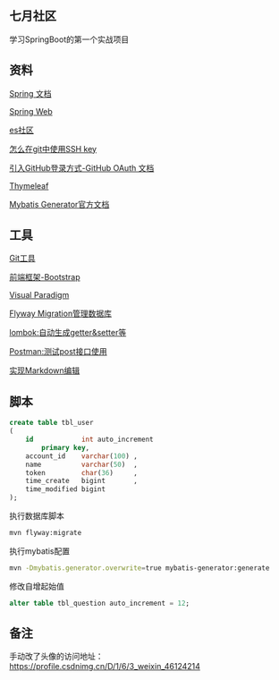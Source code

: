 ## 七月社区
学习SpringBoot的第一个实战项目

## 资料
[Spring 文档](https://spring.io/guides)

[Spring Web](https://spring.io/guides/gs/serving-web-content/)

[es社区](https://elasticsearch.cn/explore)

[怎么在git中使用SSH key](https://blog.csdn.net/weixin_42105893/article/details/104189330)

[引入GitHub登录方式-GitHub OAuth 文档](https://developer.github.com/apps/building-oauth-apps/creating-an-oauth-app/)

[Thymeleaf](https://www.thymeleaf.org/doc/tutprials/3.0/usingthymeleaf.html#setting-attribute-values)

[Mybatis Generator官方文档](https://mybatis.org/generator/)

## 工具
[Git工具](https://git-scm.com/download)

[前端框架-Bootstrap](https://v3.bootcss.com/components/)

[Visual Paradigm](https://www.visual-paradigm.com)

[Flyway Migration管理数据库](https://flywaydb.org/getstarted/firststeps/maven)

[lombok:自动生成getter&setter等](https://www.projectlombok.org)

[Postman:测试post接口使用]()

[实现Markdown编辑](http://editor.md.ipandao.com/)
## 脚本
```sql
create table tbl_user
(
    id            int auto_increment
        primary key,
    account_id    varchar(100) ,
    name          varchar(50)  ,
    token         char(36)     ,
    time_create   bigint       ,
    time_modified bigint       
);

```
执行数据库脚本
```bash
mvn flyway:migrate
```
执行mybatis配置
```bash
mvn -Dmybatis.generator.overwrite=true mybatis-generator:generate
```
修改自增起始值
```sql
alter table tbl_question auto_increment = 12;
```

## 备注
手动改了头像的访问地址：https://profile.csdnimg.cn/D/1/6/3_weixin_46124214